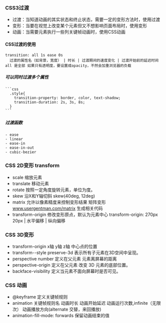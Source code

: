 ﻿### CSS3过渡
  - 过渡：当知道动画的其实状态和终止状态，需要一定的变形方法时，使用过渡
  - 变形：当要在视觉上改变某个元素但又不想影响页面布局时，使用变形
  - 动画：当需要元素执行一些列关键帧动画时，使用CSS动画

  #### CSS过渡的使用
    transition: all 1s ease 0s  
      过渡的属性名（如背景，宽度） | 时长 | 过渡期间的速度变化 | 过渡开始前的延迟时间
    all 是全部 如果只有透明度，要设置成opacity，不然会加重浏览器的负载

  ##### 可以同时过渡多个属性
    ```css
      .style{
        transition-property: border, color, text-shadow;
        transition-duration: 2s, 3s, 8s;
      }
    ```

  ##### 过渡函数
    - ease
    - linear
    - ease-in
    - ease-in-out
    - cubic-bezier

### CSS 2D变形  transform
  - scale 缩放元素
  - translate 移动元素
  - rotate 按照一定角度旋转元素，单位为度。
  - skew 沿X和Y轴切斜   skew(40deg, 12deg)
  - matrix 允许以像素精度来控制变形结果   矩阵变形   www.usergentman.com/matrix  生成相关代码
  - transform-origin 修改变形原点，默认为元素中心 
    transform-origin: 270px 20px | 水平偏移 | 纵向偏移

### CSS 3D变形
  - transform-origin x轴 y轴 z轴  中心点的位置
  - transform--style preserve-3d	表示所有子元素在3D空间中呈现。
  - perspective number  定义在父元素 元素离屏幕的距离
  - perspective-origin  定义在父元素 改变 3D 元素的底部位置。
  - backface-visibility 定义当元素不面向屏幕时是否可见。

### CSS 动画

  - @keyframe 定义关键帧规则
  - animation 关键帧规则名 动画时长 动画开始延迟 动画运行次数,infinite（无限次） 动画播放方向(alternate 交替，来回播放)
  - animation-fill-mode: forwards 保留动画结束的值

